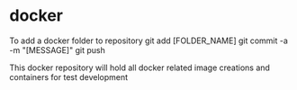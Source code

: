 # docker
To add a docker folder to repository 
git add [FOLDER_NAME]
git commit -a -m "[MESSAGE]"
git push


This docker repository will hold all docker related image creations and containers for test development

